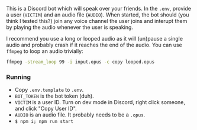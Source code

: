 This is a Discord bot which will speak over your friends.
In the `.env`, provide a user (`VICTIM`) and an audio file (`AUDIO`).
When started, the bot should (you think I tested this?) join any voice channel the user joins and interupt them by playing the audio whenever the user is speaking.

I recommend you use a long or looped audio as it will (un)pause a single audio and probably crash if it reaches the end of the audio.
You can use `ffmpeg` to loop an audio trivially:

```sh
ffmpeg -stream_loop 99 -i input.opus -c copy looped.opus
```

### Running

- Copy `.env.template` to `.env`.
- `BOT_TOKEN` is the bot token (duh).
- `VICTIM` is a user ID. Turn on dev mode in Discord, right click someone, and click "Copy User ID".
- `AUDIO` is an audio file. It probably needs to be a `.opus`.
- `$ npm i; npm run start`
